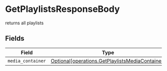 # GetPlaylistsResponseBody

returns all playlists


## Fields

| Field                                                                                                    | Type                                                                                                     | Required                                                                                                 | Description                                                                                              |
| -------------------------------------------------------------------------------------------------------- | -------------------------------------------------------------------------------------------------------- | -------------------------------------------------------------------------------------------------------- | -------------------------------------------------------------------------------------------------------- |
| `media_container`                                                                                        | [Optional[operations.GetPlaylistsMediaContainer]](../../models/operations/getplaylistsmediacontainer.md) | :heavy_minus_sign:                                                                                       | N/A                                                                                                      |